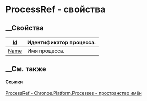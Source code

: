 # ProcessRef - свойства
##  __Свойства
[Id](P_Chronos_Platform_Processes_ProcessRef_Id.htm)|  Идентификатор процесса.  
---|---  
[Name](P_Chronos_Platform_Processes_ProcessRef_Name.htm)|  Имя процесса.  
## __См. также
#### Ссылки
[ProcessRef - ](T_Chronos_Platform_Processes_ProcessRef.htm)
[Chronos.Platform.Processes - пространство
имён](N_Chronos_Platform_Processes.htm)
